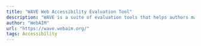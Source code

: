 ```yaml
---
title: "WAVE Web Accessibility Evaluation Tool"
description: "WAVE is a suite of evaluation tools that helps authors make their web content more accessible to individuals with disabilities."
author: "WebAIM"
url: "https://wave.webaim.org/"
tags: Accessibility
---
```

